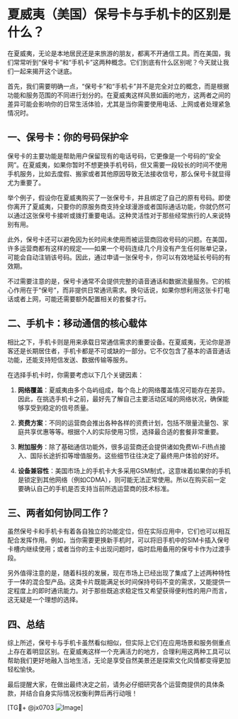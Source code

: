 # 夏威夷（美国）保号卡与手机卡的区别是什么？

在夏威夷，无论是本地居民还是来旅游的朋友，都离不开通信工具。而在美国，我们常常听到“保号卡”和“手机卡”这两种概念。它们到底有什么区别呢？今天就让我们一起来揭开这个谜底。

首先，我们需要明确一点，“保号卡”和“手机卡”并不是完全对立的概念，而是根据功能和服务范围的不同进行划分的。在夏威夷这样风景如画的地方，这两者之间的差异可能会影响你的日常生活体验，尤其是当你需要使用电话、上网或者处理紧急情况时。

## 一、保号卡：你的号码保护伞

保号卡的主要功能是帮助用户保留现有的电话号码，它更像是一个号码的“安全网”。在夏威夷，如果你暂时不想更换手机号码，但又需要一段较长的时间不使用手机服务，比如去度假、搬家或者其他原因导致无法接收信号，那么保号卡就显得尤为重要了。

举个例子，假设你在夏威夷购买了一张保号卡，并且绑定了自己的原有号码。即使你离开了夏威夷，只要你的原服务商支持全球漫游或者国际通话功能，你就仍然可以通过这张保号卡接听或拨打重要电话。这种灵活性对于那些经常旅行的人来说特别有用。

此外，保号卡还可以避免因为长时间未使用而被运营商回收号码的问题。在美国，许多运营商都有这样的规定——如果一个号码连续几个月没有产生任何账单记录，可能会自动注销该号码。因此，通过申请一张保号卡，你可以有效地延长号码的有效期。

不过需要注意的是，保号卡通常不会提供完整的语音通话和数据流量服务。它的核心作用在于“保号”，而非提供日常通讯需求。换句话说，如果你想利用这张卡打电话或者上网，可能还需要额外配置相关的套餐才行。

## 二、手机卡：移动通信的核心载体

相比之下，手机卡则是用来承载日常通信需求的重要设备。在夏威夷，无论你是游客还是长期居住者，手机卡都是不可或缺的一部分。它不仅包含了基本的语音通话功能，还能支持短信发送、数据传输等服务。

在选择手机卡时，你需要考虑以下几个关键因素：

1. **网络覆盖**：夏威夷由多个岛屿组成，每个岛上的网络覆盖情况可能存在差异。因此，在挑选手机卡之前，最好先了解自己主要活动区域的网络状况，确保能够享受到稳定的信号质量。
   
2. **资费方案**：不同的运营商会推出各种各样的资费计划，包括不限量流量包、家庭共享优惠等等。根据个人的实际使用习惯，选择最合适的套餐非常重要。

3. **附加服务**：除了基础通信功能外，很多运营商还会提供诸如免费Wi-Fi热点接入、国际长途折扣等增值服务。这些细节往往决定了最终用户体验的好坏。

4. **设备兼容性**：美国市场上的手机卡大多采用GSM制式，这意味着如果你的手机是锁定到其他网络（例如CDMA），则可能无法正常使用。所以在购买前一定要确认自己的手机是否支持当前所选运营商的技术标准。

## 三、两者如何协同工作？

虽然保号卡和手机卡有着各自独立的功能定位，但在实际应用中，它们也可以相互配合发挥作用。例如，当你需要更换新手机时，可以将旧手机中的SIM卡插入保号卡槽内继续使用；或者当你的主卡出现问题时，临时启用备用的保号卡作为过渡手段。

另外值得注意的是，随着科技的发展，现在市场上已经出现了集成了上述两种特性于一体的混合型产品。这类卡片既能满足长时间保持号码不变的需求，又能提供一定程度上的即时通讯能力。对于那些既追求稳定性又希望获得便利性的用户而言，这无疑是一个理想的选择。

## 四、总结

综上所述，保号卡与手机卡虽然看似相似，但实际上它们在应用场景和服务侧重点上存在着明显区别。在夏威夷这样一个充满活力的地方，合理利用这两种工具可以帮助我们更好地融入当地生活，无论是享受自然美景还是探索文化风情都变得更加轻松愉快。

最后提醒大家，在做出最终决定之前，请务必仔细研究各个运营商提供的具体条款，并结合自身实际情况权衡利弊后再行动哦！

[TG💪+ @jx0703 ![Image](https://github.com/user-attachments/assets/dbca1d08-cadb-493c-b0ec-ad6f7a83f270)]